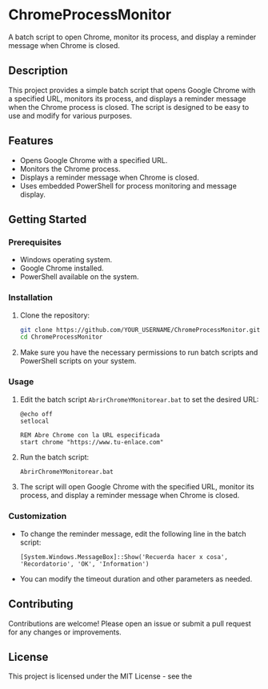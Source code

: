 # ChromeProcessMonitor

A batch script to open Chrome, monitor its process, and display a reminder message when Chrome is closed.

## Description

This project provides a simple batch script that opens Google Chrome with a specified URL, monitors its process, and displays a reminder message when the Chrome process is closed. The script is designed to be easy to use and modify for various purposes.

## Features

- Opens Google Chrome with a specified URL.
- Monitors the Chrome process.
- Displays a reminder message when Chrome is closed.
- Uses embedded PowerShell for process monitoring and message display.

## Getting Started

### Prerequisites

- Windows operating system.
- Google Chrome installed.
- PowerShell available on the system.

### Installation

1. Clone the repository:

    ```sh
    git clone https://github.com/YOUR_USERNAME/ChromeProcessMonitor.git
    cd ChromeProcessMonitor
    ```

2. Make sure you have the necessary permissions to run batch scripts and PowerShell scripts on your system.

### Usage

1. Edit the batch script `AbrirChromeYMonitorear.bat` to set the desired URL:

    ```batch
    @echo off
    setlocal

    REM Abre Chrome con la URL especificada
    start chrome "https://www.tu-enlace.com"
    ```

2. Run the batch script:

    ```sh
    AbrirChromeYMonitorear.bat
    ```

3. The script will open Google Chrome with the specified URL, monitor its process, and display a reminder message when Chrome is closed.

### Customization

- To change the reminder message, edit the following line in the batch script:

    ```batch
    [System.Windows.MessageBox]::Show('Recuerda hacer x cosa', 'Recordatorio', 'OK', 'Information')
    ```

- You can modify the timeout duration and other parameters as needed.

## Contributing

Contributions are welcome! Please open an issue or submit a pull request for any changes or improvements.

## License

This project is licensed under the MIT License - see the
